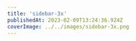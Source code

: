 ```yaml
---
title: 'sidebar-3x'
publishedAt: 2023-02-09T13:24:36.924Z
coverImage: ../../images/sidebar-3x.png
---
```

